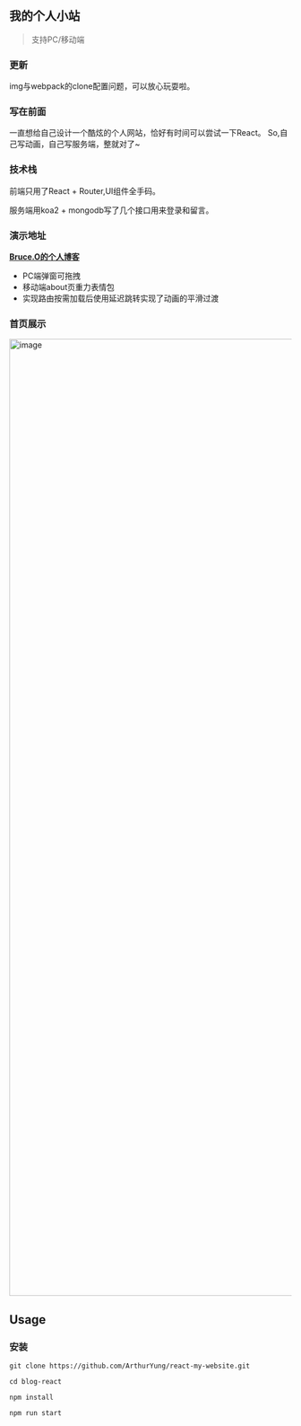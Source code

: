 ## 我的个人小站
> 支持PC/移动端
### 更新

img与webpack的clone配置问题，可以放心玩耍啦。

### 写在前面
一直想给自己设计一个酷炫的个人网站，恰好有时间可以尝试一下React。
So,自己写动画，自己写服务端，整就对了~
### 技术栈
前端只用了React + Router,UI组件全手码。

服务端用koa2 + mongodb写了几个接口用来登录和留言。


### 演示地址

  __[Bruce.O的个人博客](https://www.bruceau.com/)__
* PC端弹窗可拖拽
* 移动端about页重力表情包
* 实现路由按需加载后使用延迟跳转实现了动画的平滑过渡


### 首页展示
<img width="1705" alt="image" src="https://user-images.githubusercontent.com/29910365/201527913-c0978908-f2f6-4e81-a8b9-a57c46794814.png">

## Usage

### 安装
```
git clone https://github.com/ArthurYung/react-my-website.git

cd blog-react

npm install

npm run start
```
